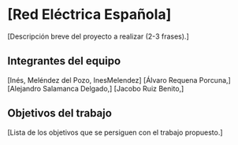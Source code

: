 # [Red Eléctrica Española]

[Descripción breve del proyecto a realizar (2-3 frases).]

## Integrantes del equipo

[Inés, Meléndez del Pozo, InesMelendez]
[Álvaro Requena Porcuna,]
[Alejandro Salamanca Delgado,]
[Jacobo Ruiz Benito,]

## Objetivos del trabajo

[Lista de los objetivos que se persiguen con el trabajo propuesto.]
